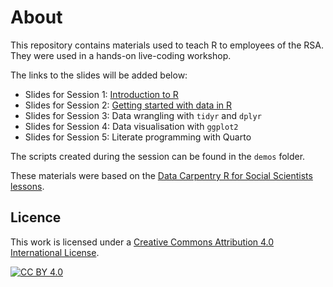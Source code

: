 # About
This repository contains materials used to teach R to employees of the RSA.
They were used in a hands-on live-coding workshop.

The links to the slides will be added below:

- Slides for Session 1: [Introduction to R](https://thersaorg.github.io/r-training/slides/1_intro-to-R.html#/title-slide)
- Slides for Session 2: [Getting started with data in R](https://thersaorg.github.io/r-training/slides/2_starting-with-data.html#/title-slide)
- Slides for Session 3: Data wrangling with `tidyr` and `dplyr`
- Slides for Session 4: Data visualisation with `ggplot2`
- Slides for Session 5: Literate programming with Quarto

The scripts created during the session can be found in the `demos` folder.

These materials were based on the [Data Carpentry R for Social Scientists lessons](https://datacarpentry.org/r-socialsci/index.html).

## Licence
This work is licensed under a [Creative Commons Attribution 4.0 International License][cc-by].

[![CC BY 4.0][cc-by-image]][cc-by]

[cc-by]: http://creativecommons.org/licenses/by/4.0/
[cc-by-image]: https://i.creativecommons.org/l/by/4.0/88x31.png
[cc-by-shield]: https://img.shields.io/badge/License-CC%20BY%204.0-lightgrey.svg
